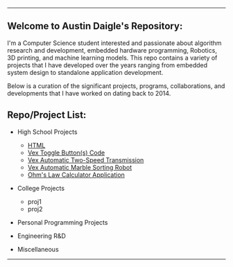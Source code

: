 * * *

## Welcome to Austin Daigle's Repository:
I'm a Computer Science student interested and passionate about algorithm research and development, embedded hardware programming, Robotics, 3D printing, and machine learning models. This repo contains a variety of projects that I have developed over the years ranging from embedded system design to standalone application development.

Below is a curation of the significant projects, programs, collaborations, and developments that I have worked on dating back to 2014.



## Repo/Project List:

*   High School Projects
    *   [HTML]()
    *   [Vex Toggle Button(s) Code](https://github.com/Austin-Daigle/Vex-Toggle-Button-Code/tree/main)
    *   [Vex Automatic Two-Speed Transmission](https://github.com/Austin-Daigle/Vex-Automatic-Two-Speed-Transmission)
    *   [Vex Automatic Marble Sorting Robot](https://github.com/Austin-Daigle/Vex-Automatic-Marble-Sorting-Robot/blob/main/README.md#demonstration-video)
    *   [Ohm's Law Calculator Application](https://github.com/Austin-Daigle/Ohm-s-Law-Calculator-v1.0)
*   College Projects
    *   proj1
    *   proj2
*   Personal Programming Projects

*   Engineering R&D

*   Miscellaneous 


* * *

